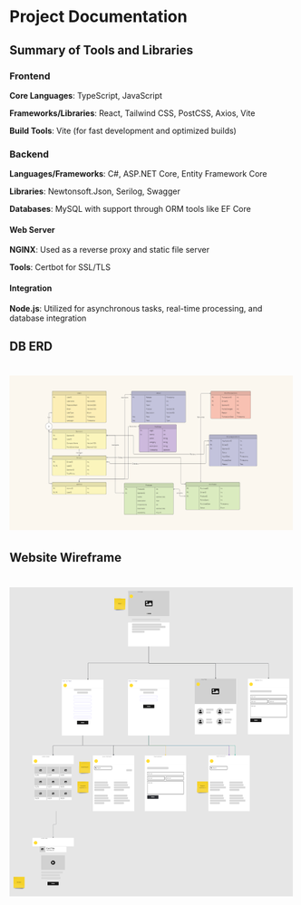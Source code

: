 # Project Documentation

## Summary of Tools and Libraries
<!-- not 100% consolidated yet.. -->

### Frontend

**Core Languages**: TypeScript, JavaScript

**Frameworks/Libraries**: React, Tailwind CSS, PostCSS, Axios, Vite

**Build Tools**: Vite (for fast development and optimized builds)

### Backend

**Languages/Frameworks**: C#, ASP.NET Core, Entity Framework Core

**Libraries**: Newtonsoft.Json, Serilog, Swagger

**Databases**: MySQL with support through ORM tools like EF Core

#### Web Server

**NGINX**: Used as a reverse proxy and static file server

**Tools**: Certbot for SSL/TLS

#### Integration

**Node.js**: Utilized for asynchronous tasks, real-time processing, and database integration

## DB ERD

<h1><img src="./Docs/db.png" alt="Database ERD" width="500"></h1>

## Website Wireframe

<h1><img src="./Docs/web.png" width="500"></h1>
